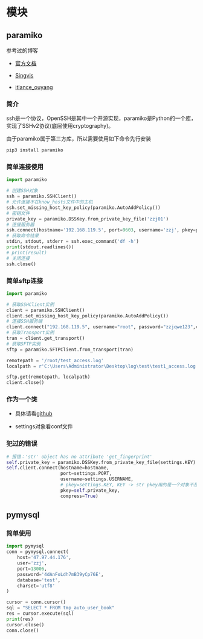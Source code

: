 # 模块

## paramiko

参考过的博客

- [官方文档](http://docs.paramiko.org/en/stable/index.html)

- [Singvis](https://www.cnblogs.com/singvis/p/11967984.html)

- [itlance_ouyang ](https://www.jb51.net/article/134134.htm)

### 简介

ssh是一个协议，OpenSSH是其中一个开源实现，paramiko是Python的一个库，实现了SSHv2协议(底层使用cryptography)。

由于paramiko属于第三方库，所以需要使用如下命令先行安装

```python
pip3 install paramiko

```

### 简单连接使用

```python
import paramiko

# 创建SSH对象
ssh = paramiko.SSHClient()
# 允许连接不在know_hosts文件中的主机
ssh.set_missing_host_key_policy(paramiko.AutoAddPolicy())
# 密钥文件
private_key = paramiko.DSSKey.from_private_key_file('zzj01')
# 连接服务器
ssh.connect(hostname='192.168.119.5', port=9603, username='zzj', pkey=private_key)
# 获取命令结果
stdin, stdout, stderr = ssh.exec_command('df -h')
print(stdout.readlines())
# print(result)
# 关闭连接
ssh.close()
```

### 简单sftp连接

```python
import paramiko

# 获取SSHClient实例
client = paramiko.SSHClient()
client.set_missing_host_key_policy(paramiko.AutoAddPolicy())
# 连接SSH服务端
client.connect("192.168.119.5", username="root", password="zzjqwe123",compress=True)
# 获取Transport实例
tran = client.get_transport()
# 获取SFTP实例
sftp = paramiko.SFTPClient.from_transport(tran)

remotepath = '/root/test_access.log'
localpath = r'C:\Users\Administrator\Desktop\log\test\test1_access.log'

sftp.get(remotepath, localpath)
client.close()
```

### 作为一个类

* 具体请看[github](https://github.com/zzj0403/markdowm-summary/blob/master/log/lib/paramiko_client.py)

* settings对象看conf文件

### 犯过的错误

```python 
# 报错：'str' object has no attribute 'get_fingerprint'
self.private_key = paramiko.DSSKey.from_private_key_file(settings.KEY)
self.client.connect(hostname=hostname,
                    port=settings.PORT,
                    username=settings.USERNAME,
                    # pkey=settings.KEY, KEY -> str pkey用的是一个对象不是一个字符串
                    pkey=self.private_key,
                    compress=True) 
```

## pymysql

### 简单使用

```PYTHON
import pymysql
conn = pymysql.connect(
    host='47.97.44.176',
    user='zzj',
    port=13006,
    password='4dAnFoLdh7mB39yCp76E',
    database='test',
    charset='utf8'
)

cursor = conn.cursor()
sql = "SELECT * FROM tmp_auto_user_book"
res = cursor.execute(sql)
print(res)
cursor.close()
conn.close()
```

